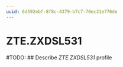 ```yaml
---
uuid: 6d592ebf-8f8c-4379-b7c7-70ec31e776de
---
```



# ZTE.ZXDSL531


#TODO: ## Describe *ZTE.ZXDSL531* profile

